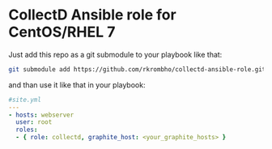 # CollectD Ansible role for CentOS/RHEL 7

Just add this repo as a git submodule to your playbook like that:
```bash
git submodule add https://github.com/rkrombho/collectd-ansible-role.git roles/collectd
```
and than use it like that in your playbook:

```yaml
#site.yml
---
- hosts: webserver
  user: root
  roles:
  - { role: collectd, graphite_host: <your_graphite_hosts> }

```

